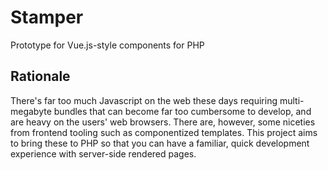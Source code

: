 # Stamper

Prototype for Vue.js-style components for PHP

## Rationale

There's far too much Javascript on the web these days requiring multi-megabyte bundles
that can become far too cumbersome to develop, and are heavy on the users' web browsers.
There are, however, some niceties from frontend tooling such as componentized templates.
This project aims to bring these to PHP so that you can have a familiar, quick development
experience with server-side rendered pages.
